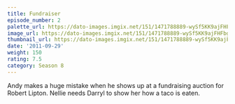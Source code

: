 ```yaml
---
title: Fundraiser
episode_number: 2
palette_url: https://dato-images.imgix.net/151/1471788889-wySf5KK9ajFHFbgHdqAXmgBBwDy.jpg?ixlib=rb-1.1.0&ch=DPR%2CWidth&auto=enhance&palette=json
image_url: https://dato-images.imgix.net/151/1471788889-wySf5KK9ajFHFbgHdqAXmgBBwDy.jpg?ixlib=rb-1.1.0&ch=DPR%2CWidth&auto=compress%2Cformat&w=500
thumbnail_url: https://dato-images.imgix.net/151/1471788889-wySf5KK9ajFHFbgHdqAXmgBBwDy.jpg?ixlib=rb-1.1.0&ch=DPR%2CWidth&auto=enhance&w=500&h=280&fit=crop&fm=jpg
date: '2011-09-29'
weight: 150
rating: 7.5
category: Season 8
---
```


Andy makes a huge mistake when he shows up at a fundraising auction for Robert Lipton. Nellie needs Darryl to show her how a taco is eaten.